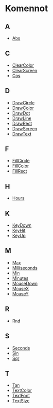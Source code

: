 Komennot
==========

A
----------
* [Abs](manual:abs)

C
----------
* [ClearColor](manual:clearcolor)
* [ClearScreen](manual:clearscreen)
* [Cos](manual:cos)

D
----------
* [DrawCircle](manual:drawcircle)
* [DrawColor](manual:drawcolor)
* [DrawDot](manual:drawdot)
* [DrawLine](manual:drawline)
* [DrawRect](manual:drawrect)
* [DrawScreen](manual:drawscreen)
* [DrawText](manual:drawtext)

F
----------
* [FillCircle](manual:fillcircle)
* [FillColor](manual:fillcolor)
* [FillRect](manual:fillrect)

H
----------
* [Hours](manual:hours)

K
----------
* [KeyDown](manual:keydown)
* [KeyHit](manual:keyhit)
* [KeyUp](manual:keyup)

M
----------
* [Max](manual:max)
* [Milliseconds](manual:milliseconds)
* [Min](manual:min)
* [Minutes](manual:minutes)
* [MouseDown](manual:mousedown)
* [MouseX](manual:mousex)
* [MouseY](manual:mousey)

R
----------
* [Rnd](manual:rnd)

S
----------
* [Seconds](manual:seconds)
* [Sin](manual:sin)
* [Sqr](manual:sqr)

T
----------
* [Tan](manual:tan)
* [TextColor](manual:textcolor)
* [TextFont](manual:textfont)
* [TextSize](manual:textsize)

&nbsp;